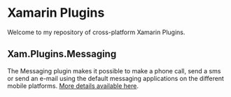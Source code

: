 # Xamarin Plugins

Welcome to my repository of cross-platform Xamarin Plugins.

## Xam.Plugins.Messaging

The Messaging plugin makes it possible to make a phone call, send a sms or send an e-mail using the default messaging applications on the different mobile platforms. [More details available here](Messaging/README.md).